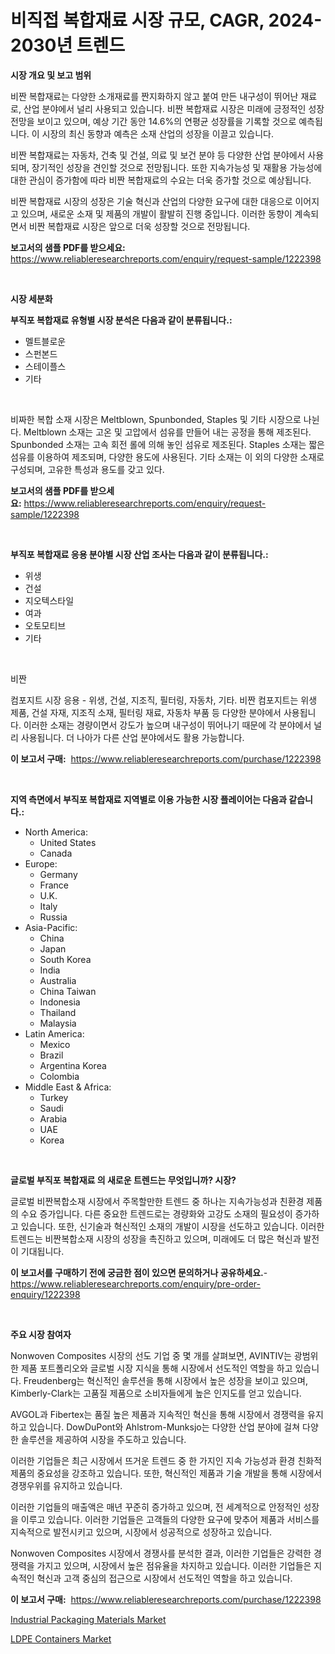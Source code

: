 <p><h1>비직접 복합재료 시장 규모, CAGR, 2024-2030년 트렌드</h1></p><p><strong>시장 개요 및 보고 범위</strong></p>
<p><p>비짠 복합재료는 다양한 소개재료를 짠지화하지 않고 붙여 만든 내구성이 뛰어난 재료로, 산업 분야에서 널리 사용되고 있습니다. 비짠 복합재료 시장은 미래에 긍정적인 성장 전망을 보이고 있으며, 예상 기간 동안 14.6%의 연평균 성장률을 기록할 것으로 예측됩니다. 이 시장의 최신 동향과 예측은 소재 산업의 성장을 이끌고 있습니다.</p><p>비짠 복합재료는 자동차, 건축 및 건설, 의료 및 보건 분야 등 다양한 산업 분야에서 사용되며, 장기적인 성장을 견인할 것으로 전망됩니다. 또한 지속가능성 및 재활용 가능성에 대한 관심이 증가함에 따라 비짠 복합재료의 수요는 더욱 증가할 것으로 예상됩니다.</p><p>비짠 복합재료 시장의 성장은 기술 혁신과 산업의 다양한 요구에 대한 대응으로 이어지고 있으며, 새로운 소재 및 제품의 개발이 활발히 진행 중입니다. 이러한 동향이 계속되면서 비짠 복합재료 시장은 앞으로 더욱 성장할 것으로 전망됩니다.</p></p>
<p><strong>보고서의 샘플 PDF를 받으세요:</strong> <a href="https://www.reliableresearchreports.com/enquiry/request-sample/1222398">https://www.reliableresearchreports.com/enquiry/request-sample/1222398</a></p>
<p>&nbsp;</p>
<p><strong>시장 세분화</strong></p>
<p><strong>부직포 복합재료 유형별 시장 분석은 다음과 같이 분류됩니다.:</strong></p>
<p><ul><li>멜트블로운</li><li>스펀본드</li><li>스테이플스</li><li>기타</li></ul></p>
<p>&nbsp;</p>
<p><p>비짜한 복합 소재 시장은 Meltblown, Spunbonded, Staples 및 기타 시장으로 나뉜다. Meltblown 소재는 고온 및 고압에서 섬유를 만들어 내는 공정을 통해 제조된다. Spunbonded 소재는 고속 회전 롤에 의해 놓인 섬유로 제조된다. Staples 소재는 짧은 섬유를 이용하여 제조되며, 다양한 용도에 사용된다. 기타 소재는 이 외의 다양한 소재로 구성되며, 고유한 특성과 용도를 갖고 있다.</p></p>
<p><strong>보고서의 샘플 PDF를 받으세요:</strong>&nbsp;<a href="https://www.reliableresearchreports.com/enquiry/request-sample/1222398">https://www.reliableresearchreports.com/enquiry/request-sample/1222398</a></p>
<p>&nbsp;</p>
<p><strong> 부직포 복합재료 응용 분야별 시장 산업 조사는 다음과 같이 분류됩니다.:</strong></p>
<p><ul><li>위생</li><li>건설</li><li>지오텍스타일</li><li>여과</li><li>오토모티브</li><li>기타</li></ul></p>
<p>&nbsp;</p>
<p><p>비짠  </p><p>컴포지트 시장 응용 - 위생, 건설, 지조직, 필터링, 자동차, 기타. 비짠 컴포지트는 위생 제품, 건설 자재, 지조직 소재, 필터링 재료, 자동차 부품 등 다양한 분야에서 사용됩니다. 이러한 소재는 경량이면서 강도가 높으며 내구성이 뛰어나기 때문에 각 분야에서 널리 사용됩니다. 더 나아가 다른 산업 분야에서도 활용 가능합니다.</p></p>
<p><strong>이 보고서 구매:</strong>&nbsp; <a href="https://www.reliableresearchreports.com/purchase/1222398">https://www.reliableresearchreports.com/purchase/1222398</a></p>
<p>&nbsp;</p>
<p><strong>지역 측면에서 부직포 복합재료 지역별로 이용 가능한 시장 플레이어는 다음과 같습니다.:</strong></p>
<p><ul>
    <li>
        North America:
        <ul>
            <li>United States</li>
            <li>Canada</li>
        </ul>
    </li>
    <li>
        Europe:
        <ul>
            <li>Germany</li>
            <li>France</li>
            <li>U.K.</li>
            <li>Italy</li>
            <li>Russia</li>
        </ul>
    </li>
    <li>
        Asia-Pacific:
        <ul>
            <li>China</li>
            <li>Japan</li>
            <li>South Korea</li>
            <li>India</li>
            <li>Australia</li>
            <li>China Taiwan</li>
            <li>Indonesia</li>
            <li>Thailand</li>
            <li>Malaysia</li>
        </ul>
    </li>
    <li>
        Latin America:
        <ul>
            <li>Mexico</li>
            <li>Brazil</li>
            <li>Argentina Korea</li>
            <li>Colombia</li>
        </ul>
    </li>
    <li>
        Middle East & Africa:
        <ul>
            <li>Turkey</li>
            <li>Saudi</li>
            <li>Arabia</li>
            <li>UAE</li>
            <li>Korea</li>
        </ul>
    </li>
    </ul></p>
<p>&nbsp;</p>
<p><strong>글로벌 부직포 복합재료 의 새로운 트렌드는 무엇입니까? 시장?</strong></p>
<p><p>글로벌 비짠복합소재 시장에서 주목할만한 트렌드 중 하나는 지속가능성과 친환경 제품의 수요 증가입니다. 다른 중요한 트렌드로는 경량화와 고강도 소재의 필요성이 증가하고 있습니다. 또한, 신기술과 혁신적인 소재의 개발이 시장을 선도하고 있습니다. 이러한 트렌드는 비짠복합소재 시장의 성장을 촉진하고 있으며, 미래에도 더 많은 혁신과 발전이 기대됩니다.</p></p>
<p><strong>이 보고서를 구매하기 전에 궁금한 점이 있으면 문의하거나 공유하세요.</strong>- <a href="https://www.reliableresearchreports.com/enquiry/pre-order-enquiry/1222398">https://www.reliableresearchreports.com/enquiry/pre-order-enquiry/1222398</a></p>
<p>&nbsp;</p>
<p><strong>주요 시장 참여자</strong></p>
<p><p>Nonwoven Composites 시장의 선도 기업 중 몇 개를 살펴보면, AVINTIV는 광범위한 제품 포트폴리오와 글로벌 시장 지식을 통해 시장에서 선도적인 역할을 하고 있습니다. Freudenberg는 혁신적인 솔루션을 통해 시장에서 높은 성장을 보이고 있으며, Kimberly-Clark는 고품질 제품으로 소비자들에게 높은 인지도를 얻고 있습니다. </p><p>AVGOL과 Fibertex는 품질 높은 제품과 지속적인 혁신을 통해 시장에서 경쟁력을 유지하고 있습니다. DowDuPont와 Ahlstrom-Munksjo는 다양한 산업 분야에 걸쳐 다양한 솔루션을 제공하여 시장을 주도하고 있습니다.</p><p>이러한 기업들은 최근 시장에서 뜨거운 트렌드 중 한 가지인 지속 가능성과 환경 친화적 제품의 중요성을 강조하고 있습니다. 또한, 혁신적인 제품과 기술 개발을 통해 시장에서 경쟁우위를 유지하고 있습니다.</p><p>이러한 기업들의 매출액은 매년 꾸준히 증가하고 있으며, 전 세계적으로 안정적인 성장을 이루고 있습니다. 이러한 기업들은 고객들의 다양한 요구에 맞추어 제품과 서비스를 지속적으로 발전시키고 있으며, 시장에서 성공적으로 성장하고 있습니다.</p><p>Nonwoven Composites 시장에서 경쟁사를 분석한 결과, 이러한 기업들은 강력한 경쟁력을 가지고 있으며, 시장에서 높은 점유율을 차지하고 있습니다. 이러한 기업들은 지속적인 혁신과 고객 중심의 접근으로 시장에서 선도적인 역할을 하고 있습니다.</p></p>
<p><strong>이 보고서 구매:</strong>&nbsp;&nbsp;<a href="https://www.reliableresearchreports.com/purchase/1222398">https://www.reliableresearchreports.com/purchase/1222398</a></p>
<p><p><a href="https://confirmed-shield-e13.notion.site/Industrial-Packaging-Materials-Market-Offer-Valuable-Insights-into-Market-Size-Market-Share-Market-783875e2a8d64680a9c20deb32163676">Industrial Packaging Materials Market</a></p><p><a href="https://funky-papaya-cf4.notion.site/LDPE-Containers-Market-Size-Evaluating-its-Market-Trends-Growth-and-Projections-2024-2031-a29a3c156c59488da4aec63b26087bf0">LDPE Containers Market</a></p></p>
